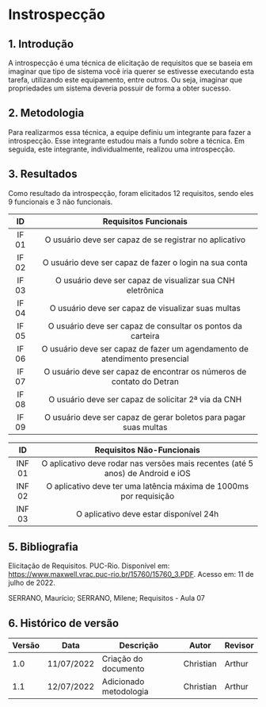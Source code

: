 # Instrospecção

## 1. Introdução
A introspecção é uma técnica de elicitação de requisitos que se baseia em imaginar que tipo de sistema você iria querer se estivesse executando esta tarefa, utilizando este equipamento, entre outros. Ou seja, imaginar que propriedades um sistema deveria possuir de forma a obter sucesso.

## 2. Metodologia
Para realizarmos essa técnica, a equipe definiu um integrante para fazer a introspecção. Esse integrante estudou mais a fundo sobre a técnica. Em seguida, este integrante, individualmente, realizou uma introspecção.

## 3. Resultados
Como resultado da introspecção, foram elicitados 12 requisitos, sendo eles 9 funcionais e 3 não funcionais.


| ID | Requisitos Funcionais | 
|:--:|:--:|
| IF 01 | O usuário deve ser capaz de se registrar no aplicativo | 
| IF 02 | O usuário deve ser capaz de fazer o login na sua conta | 
| IF 03 | O usuário deve ser capaz de visualizar sua CNH eletrônica | 
| IF 04 | O usuário deve ser capaz de visualizar suas multas | 
| IF 05 | O usuário deve ser capaz de consultar os pontos da carteira | 
| IF 06 | O usuário deve ser capaz de fazer um agendamento de atendimento presencial | 
| IF 07 | O usuário deve ser capaz de encontrar os números de contato do Detran | 
| IF 08 | O usuário deve ser capaz de solicitar 2ª via da CNH | 
| IF 09 | O usuário deve ser capaz de gerar boletos para pagar suas multas | 

| ID | Requisitos Não-Funcionais | 
|:--:|:--:|
| INF 01 | O aplicativo deve rodar nas versões mais recentes (até 5 anos) de Android e iOS |
| INF 02 | O aplicativo deve ter uma latência máxima de 1000ms por requisição |
| INF 03 | O aplicativo deve estar disponível 24h |

## 5. Bibliografia
Elicitação de Requisitos. PUC-Rio. Disponível em: <https://www.maxwell.vrac.puc-rio.br/15760/15760_3.PDF>. Acesso em: 11 de julho de 2022.

SERRANO, Maurício; SERRANO, Milene; Requisitos - Aula 07

## 6. Histórico de versão
| Versão | Data       | Descrição                                           | Autor        | Revisor      |
| ------ | ---------- | --------------------------------------------------- | ------------ | ------------ |
| 1.0    | 11/07/2022 | Criação do documento | Christian | Arthur | 
| 1.1    | 12/07/2022 | Adicionado metodologia | Christian | Arthur | 